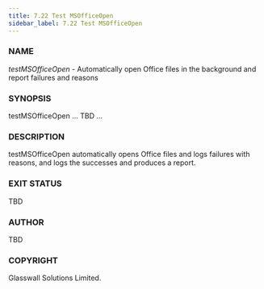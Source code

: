 ```yaml
---
title: 7.22 Test MSOfficeOpen
sidebar_label: 7.22 Test MSOfficeOpen
---
```


### NAME
*testMSOfficeOpen* - Automatically open Office files in the background and report failures and reasons

### SYNOPSIS
testMSOfficeOpen ... TBD ...

### DESCRIPTION
testMSOfficeOpen automatically opens Office files and logs failures with reasons, and logs the successes and produces a report.

### **EXIT STATUS**  
TBD

### AUTHOR
TBD

### COPYRIGHT
Glasswall Solutions Limited.